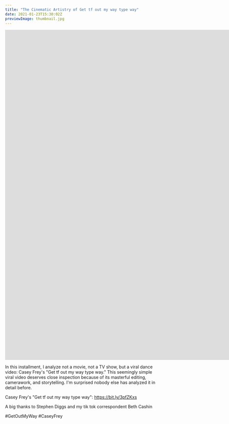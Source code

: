 ```yaml
---
title: "The Cinematic Artistry of Get tf out my way type way"
date: 2021-01-23T15:30:02Z
previewImage: thumbnail.jpg
---
```


<iframe width="1920" height="1080" src="https://www.youtube.com/embed/Ru3oTgxTuJs" frameborder="0" allow="accelerometer; autoplay; clipboard-write; encrypted-media; gyroscope; picture-in-picture" allowfullscreen></iframe>

In this installment, I analyze not a movie, not a TV show, but a viral dance video: Casey Frey's "Get tf out my way type way." This seemingly simple viral video deserves close inspection because of its masterful editing, camerawork, and storytelling. I'm surprised nobody else has analyzed it in detail before.

Casey Frey's "Get tf out my way type way": https://bit.ly/3pfZKxs

A big thanks to Stephen Diggs and my tik tok correspondent Beth Cashin

#GetOutMyWay #CaseyFrey